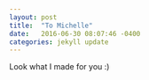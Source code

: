 ```yaml
---
layout: post
title:  "To Michelle"
date:   2016-06-30 08:07:46 -0400
categories: jekyll update
---
```


Look what I made for you :) 


[jekyll-docs]: http://jekyllrb.com/docs/home
[jekyll-gh]:   https://github.com/jekyll/jekyll
[jekyll-talk]: https://talk.jekyllrb.com/
